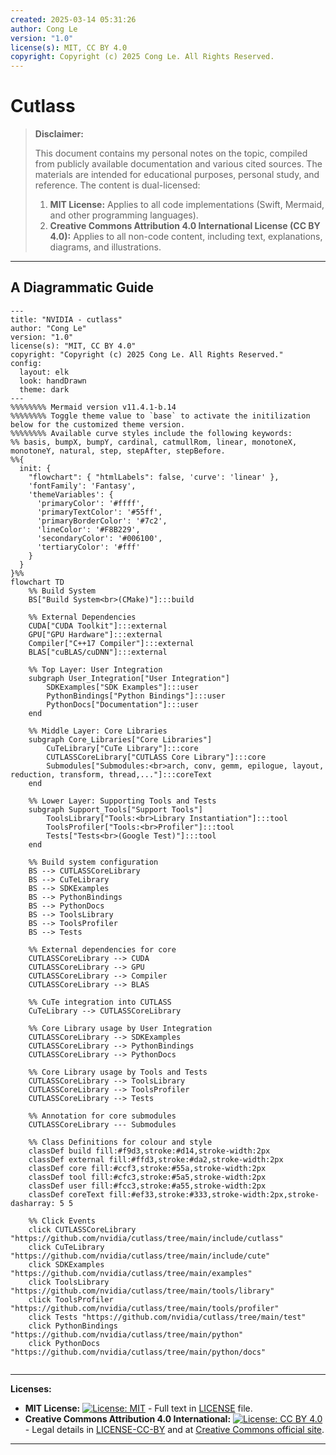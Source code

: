 ```yaml
---
created: 2025-03-14 05:31:26
author: Cong Le
version: "1.0"
license(s): MIT, CC BY 4.0
copyright: Copyright (c) 2025 Cong Le. All Rights Reserved.
---
```




# Cutlass
> **Disclaimer:**
>
> This document contains my personal notes on the topic,
> compiled from publicly available documentation and various cited sources.
> The materials are intended for educational purposes, personal study, and reference.
> The content is dual-licensed:
> 1. **MIT License:** Applies to all code implementations (Swift, Mermaid, and other programming languages).
> 2. **Creative Commons Attribution 4.0 International License (CC BY 4.0):** Applies to all non-code content, including text, explanations, diagrams, and illustrations.
---


## A Diagrammatic Guide 


```mermaid
---
title: "NVIDIA - cutlass"
author: "Cong Le"
version: "1.0"
license(s): "MIT, CC BY 4.0"
copyright: "Copyright (c) 2025 Cong Le. All Rights Reserved."
config:
  layout: elk
  look: handDrawn
  theme: dark
---
%%%%%%%% Mermaid version v11.4.1-b.14
%%%%%%%% Toggle theme value to `base` to activate the initilization below for the customized theme version.
%%%%%%%% Available curve styles include the following keywords:
%% basis, bumpX, bumpY, cardinal, catmullRom, linear, monotoneX, monotoneY, natural, step, stepAfter, stepBefore.
%%{
  init: {
    "flowchart": { "htmlLabels": false, 'curve': 'linear' },
    'fontFamily': 'Fantasy',
    'themeVariables': {
      'primaryColor': '#ffff',
      'primaryTextColor': '#55ff',
      'primaryBorderColor': '#7c2',
      'lineColor': '#F8B229',
      'secondaryColor': '#006100',
      'tertiaryColor': '#fff'
    }
  }
}%%
flowchart TD
    %% Build System
    BS["Build System<br>(CMake)"]:::build

    %% External Dependencies
    CUDA["CUDA Toolkit"]:::external
    GPU["GPU Hardware"]:::external
    Compiler["C++17 Compiler"]:::external
    BLAS["cuBLAS/cuDNN"]:::external

    %% Top Layer: User Integration
    subgraph User_Integration["User Integration"]
        SDKExamples["SDK Examples"]:::user
        PythonBindings["Python Bindings"]:::user
        PythonDocs["Documentation"]:::user
    end

    %% Middle Layer: Core Libraries
    subgraph Core_Libraries["Core Libraries"]
        CuTeLibrary["CuTe Library"]:::core
        CUTLASSCoreLibrary["CUTLASS Core Library"]:::core
        Submodules["Submodules:<br>arch, conv, gemm, epilogue, layout, reduction, transform, thread,..."]:::coreText
    end

    %% Lower Layer: Supporting Tools and Tests
    subgraph Support_Tools["Support Tools"]
        ToolsLibrary["Tools:<br>Library Instantiation"]:::tool
        ToolsProfiler["Tools:<br>Profiler"]:::tool
        Tests["Tests<br>(Google Test)"]:::tool
    end

    %% Build system configuration
    BS --> CUTLASSCoreLibrary
    BS --> CuTeLibrary
    BS --> SDKExamples
    BS --> PythonBindings
    BS --> PythonDocs
    BS --> ToolsLibrary
    BS --> ToolsProfiler
    BS --> Tests

    %% External dependencies for core
    CUTLASSCoreLibrary --> CUDA
    CUTLASSCoreLibrary --> GPU
    CUTLASSCoreLibrary --> Compiler
    CUTLASSCoreLibrary --> BLAS

    %% CuTe integration into CUTLASS
    CuTeLibrary --> CUTLASSCoreLibrary

    %% Core Library usage by User Integration
    CUTLASSCoreLibrary --> SDKExamples
    CUTLASSCoreLibrary --> PythonBindings
    CUTLASSCoreLibrary --> PythonDocs

    %% Core Library usage by Tools and Tests
    CUTLASSCoreLibrary --> ToolsLibrary
    CUTLASSCoreLibrary --> ToolsProfiler
    CUTLASSCoreLibrary --> Tests

    %% Annotation for core submodules
    CUTLASSCoreLibrary --- Submodules

    %% Class Definitions for colour and style
    classDef build fill:#f9d3,stroke:#d14,stroke-width:2px
    classDef external fill:#ffd3,stroke:#da2,stroke-width:2px
    classDef core fill:#ccf3,stroke:#55a,stroke-width:2px
    classDef tool fill:#cfc3,stroke:#5a5,stroke-width:2px
    classDef user fill:#fcc3,stroke:#a55,stroke-width:2px
    classDef coreText fill:#ef33,stroke:#333,stroke-width:2px,stroke-dasharray: 5 5

    %% Click Events
    click CUTLASSCoreLibrary "https://github.com/nvidia/cutlass/tree/main/include/cutlass"
    click CuTeLibrary "https://github.com/nvidia/cutlass/tree/main/include/cute"
    click SDKExamples "https://github.com/nvidia/cutlass/tree/main/examples"
    click ToolsLibrary "https://github.com/nvidia/cutlass/tree/main/tools/library"
    click ToolsProfiler "https://github.com/nvidia/cutlass/tree/main/tools/profiler"
    click Tests "https://github.com/nvidia/cutlass/tree/main/test"
    click PythonBindings "https://github.com/nvidia/cutlass/tree/main/python"
    click PythonDocs "https://github.com/nvidia/cutlass/tree/main/python/docs"
    
```





---
**Licenses:**

- **MIT License:**  [![License: MIT](https://img.shields.io/badge/License-MIT-yellow.svg)](LICENSE) - Full text in [LICENSE](LICENSE) file.
- **Creative Commons Attribution 4.0 International:** [![License: CC BY 4.0](https://licensebuttons.net/l/by/4.0/88x31.png)](LICENSE-CC-BY) - Legal details in [LICENSE-CC-BY](LICENSE-CC-BY) and at [Creative Commons official site](http://creativecommons.org/licenses/by/4.0/).

---